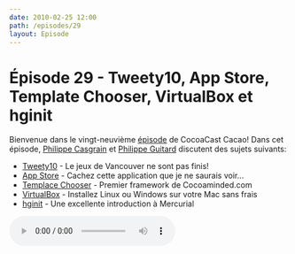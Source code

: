 ```yaml
---
date: 2010-02-25 12:00
path: /episodes/29
layout: Episode
---
```

# Épisode 29 - Tweety10, App Store, Template Chooser, VirtualBox et hginit
<p>Bienvenue dans le vingt-neuvième <a href="https://archive.org/download/cacaocast/cacaocast_29.mp3" title="CocoaCast Cacao Episode 29">épisode</a> de CocoaCast Cacao! Dans cet épisode, <a href="http://www.twitter.com/philippec" title="Philippe Casgrain sur Twitter">Philippe Casgrain</a> et <a href="http://www.twitter.com/philippeguitard" title="Philippe Guitard sur Twitter">Philippe Guitard</a> discutent des sujets suivants:</p>
<ul><li><a href="http://cocoaminded.com/tweety10" title="Tweety10">Tweety10</a> - Le jeux de Vancouver ne sont pas finis!</li>
<li><a href="http://speirs.org/blog/2010/2/19/apple-boots-out-the-booty.html" title="App Store">App Store</a> - Cachez cette application que je ne saurais voir…</li>
<li><a href="http://cocoaminded.com/sample-code/template-chooser-v0-1/" title="Templace Chooser">Templace Chooser</a> - Premier framework de Cocoaminded.com</li>
<li><a href="http://www.virtualbox.org/" title="VirtualBox">VirtualBox</a> - Installez Linux ou Windows sur votre Mac sans frais</li>
<li><a href="http://hginit.com/" title="hginit">hginit</a> - Une excellente introduction à Mercurial</li>
</ul>
<p><audio controls><source src="https://archive.org/download/cacaocast/cacaocast_29.mp3" type="audio/mpeg"><source src="https://archive.org/download/cacaocast/cacaocast_29.mp3" type="audio/mp4">Votre navigateur ne supporte pas l'élément audio / Your browser does not support the audio element.</audio></p>
